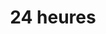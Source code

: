 ---
facebook: https://facebook.com/24heures.ch
instagram: https://instagram.com/24heures.ch
linkedin: https://linkedin.com/company/24-heures
logohandle: 24heuresch
sort: 24heures
title: 24 heures
twitter: https://x.com/24heuresch
website: https://www.24heures.ch/
youtube: https://youtube.com/channel/UCM_qQbU6ZHF4a50i5QhGqiQ
---